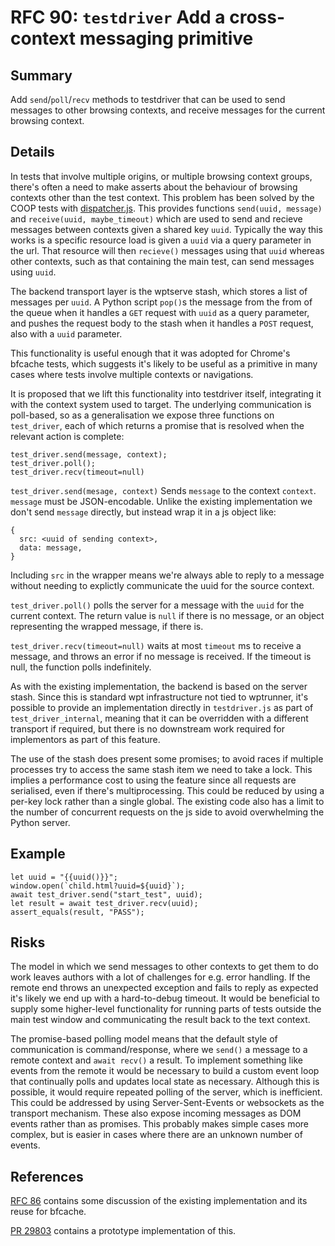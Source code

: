 # RFC 90: `testdriver` Add a cross-context messaging primitive

## Summary

Add `send`/`poll`/`recv` methods to testdriver that can be used to
send messages to other browsing contexts, and receive messages for
the current browsing context.

## Details

In tests that involve multiple origins, or multiple browsing context
groups, there's often a need to make asserts about the behaviour of
browsing contexts other than the test context. This problem has been
solved by the COOP tests with
[dispatcher.js](https://github.com/web-platform-tests/wpt/blob/7b0ebaccc62b566a1965396e5be7bb2bc06f841f/html/cross-origin-opener-policy/resources/dispatcher.js). This
provides functions `send(uuid, message)` and `receive(uuid,
maybe_timeout)` which are used to send and recieve messages between
contexts given a shared key `uuid`. Typically the way this works is a
specific resource load is given a `uuid` via a query parameter in the
url. That resource will then `recieve()` messages using that `uuid`
whereas other contexts, such as that containing the main test, can
send messages using `uuid`.

The backend transport layer is the wptserve stash, which stores a list
of messages per `uuid`. A Python script `pop()`s the message from the
from of the queue when it handles a `GET` request with `uuid` as a
query parameter, and pushes the request body to the stash when it
handles a `POST` request, also with a `uuid` parameter.

This functionality is useful enough that it was adopted for Chrome's
bfcache tests, which suggests it's likely to be useful as a primitive
in many cases where tests involve multiple contexts or navigations.

It is proposed that we lift this functionality into testdriver itself,
integrating it with the context system used to target. The underlying
communication is poll-based, so as a generalisation we expose three
functions on `test_driver`, each of which returns a promise that is
resolved when the relevant action is complete:

```
test_driver.send(message, context);
test_driver.poll();
test_driver.recv(timeout=null)
```

`test_driver.send(mesage, context)` Sends `message` to the context
`context`. `message` must be JSON-encodable. Unlike the existing
implementation we don't send `message` directly, but instead wrap it
in a js object like:

```
{
  src: <uuid of sending context>,
  data: message,
}
```
Including `src` in the wrapper means we're always able to reply to a
message without needing to explictly communicate the uuid for the
source context.

`test_driver.poll()` polls the server for a message with the `uuid`
for the current context. The return value is `null` if there is no
message, or an object representing the wrapped message, if there is.

`test_driver.recv(timeout=null)` waits at most `timeout` ms to receive
a message, and throws an error if no message is received. If the
timeout is null, the function polls indefinitely.

As with the existing implementation, the backend is based on the
server stash. Since this is standard wpt infrastructure not tied to
wptrunner, it's possible to provide an implementation directly in
`testdriver.js` as part of `test_driver_internal`, meaning that it can
be overridden with a different transport if required, but there is no
downstream work required for implementors as part of this feature.

The use of the stash does present some promises; to avoid races if
multiple processes try to access the same stash item we need to take a
lock. This implies a performance cost to using the feature since all
requests are serialised, even if there's multiprocessing. This could
be reduced by using a per-key lock rather than a single global. The
existing code also has a limit to the number of concurrent requests on
the js side to avoid overwhelming the Python server.

## Example

```
let uuid = "{{uuid()}}";
window.open(`child.html?uuid=${uuid}`);
await test_driver.send("start_test", uuid);
let result = await test_driver.recv(uuid);
assert_equals(result, "PASS");
```

## Risks

The model in which we send messages to other contexts to get them to
do work leaves authors with a lot of challenges for e.g. error
handling. If the remote end throws an unexpected exception and fails
to reply as expected it's likely we end up with a hard-to-debug
timeout. It would be beneficial to supply some higher-level
functionality for running parts of tests outside the main test window
and communicating the result back to the text context.

The promise-based polling model means that the default style of
communication is command/response, where we `send()` a message to a
remote context and `await recv()` a result. To implement something like
events from the remote it would be necessary to build a custom event
loop that continually polls and updates local state as
necessary. Although this is possible, it would require repeated
polling of the server, which is inefficient. This could be addressed
by using Server-Sent-Events or websockets as the transport
mechanism. These also expose incoming messages as DOM events rather
than as promises. This probably makes simple cases more complex, but
is easier in cases where there are an unknown number of events.

## References

[RFC 86](https://github.com/web-platform-tests/rfcs/pull/86) contains
some discussion of the existing implementation and its reuse for bfcache.

[PR 29803](https://github.com/web-platform-tests/wpt/pull/29803)
contains a prototype implementation of this.
